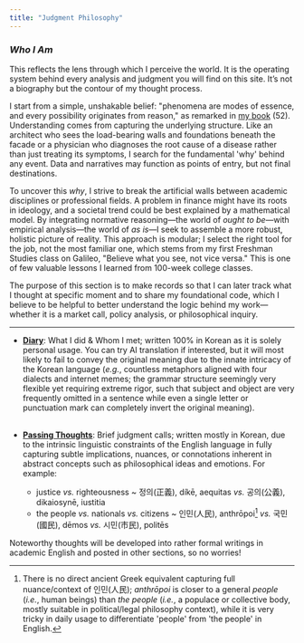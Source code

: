 ```yaml
---
title: "Judgment Philosophy"
---
```


*<h3> Who I Am </h3>*

This reflects the lens through which I perceive the world. It is the operating system behind every analysis and judgment you will find on this site. It’s not a biography but the contour of my thought process.

I start from a simple, unshakable belief: "phenomena are modes of essence, and every possibility originates from reason," as remarked in [my book][ref1] (52). Understanding comes from capturing the underlying structure. Like an architect who sees the load-bearing walls and foundations beneath the facade or a physician who diagnoses the root cause of a disease rather than just treating its symptoms, I search for the fundamental 'why' behind any event. Data and narratives may function as points of entry, but not final destinations.

To uncover this *why*, I strive to break the artificial walls between academic disciplines or professional fields. A problem in finance might have its roots in ideology, and a societal trend could be best explained by a mathematical model. By integrating normative reasoning―the world of *ought to be*―with empirical analysis―the world of *as is*―I seek to assemble a more robust, holistic picture of reality. This approach is modular; I select the right tool for the job, not the most familiar one, which stems from my first Freshman Studies class on Galileo, "Believe what you see, not vice versa." This is one of few valuable lessons I learned from 100-week college classes.

The purpose of this section is to make records so that I can later track what I thought at specific moment and to share my foundational code, which I believe to be helpful to better understand the logic behind my work—whether it is a market call, policy analysis, or philosophical inquiry.

[ref1]: https://www.aladin.co.kr/shop/wproduct.aspx?ItemId=285116786

---

- **[Diary][ref2]**: What I did & Whom I met; written 100% in Korean as it is solely personal usage. You can try AI translation if interested, but it will most likely to fail to convey the original meaning due to the innate intricacy of the Korean language (*e.g.*, countless metaphors aligned with four dialects and internet memes; the grammar structure seemingly very flexible yet requiring extreme rigor, such that subject and object are very frequently omitted in a sentence while even a single letter or punctuation mark can completely invert the original meaning). <br><br>

- **[Passing Thoughts][ref3]**: Brief judgment calls; written mostly in Korean, due to the intrinsic linguistic constraints of the English language in fully capturing subtle implications, nuances, or connotations inherent in abstract concepts such as philosophical ideas and emotions. For example:
    - justice *vs.* righteousness ~ 정의(正義), díkē, aequitas *vs.* 공의(公義), dikaiosynē, iustitia
    - the people *vs.* nationals *vs.* citizens ~ 인민(人民), anthrōpoi[^1] *vs.* 국민(國民), dēmos *vs.* 시민(市民), politēs

Noteworthy thoughts will be developed into rather formal writings in academic English and posted in other sections, so no worries!

[^1]: There is no direct ancient Greek equivalent capturing full nuance/context of 인민(人民); *anthrōpoi* is closer to a general *people* (*i.e.*, human beings) than *the people* (*i.e.*, a populace or collective body, mostly suitable in political/legal philosophy context), while it is very tricky in daily usage to differentiate 'people' from 'the people' in English.

[ref2]: https://snowballassociates.com/ko/diary/
[ref3]: https://snowballassociates.com/passingthoughts/